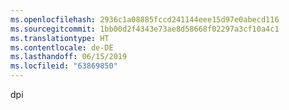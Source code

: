 ```yaml
---
ms.openlocfilehash: 2936c1a08885fccd241144eee15d97e0abecd116
ms.sourcegitcommit: 1bb00d2f4343e73ae8d58668f02297a3cf10a4c1
ms.translationtype: HT
ms.contentlocale: de-DE
ms.lasthandoff: 06/15/2019
ms.locfileid: "63869850"
---
```

dpi